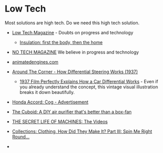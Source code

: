 Low Tech
========

Most solutions are high tech. Do we need this high tech solution.

* [Low Tech Magazine](https://www.lowtechmagazine.com/) - Doubts on progress and technology
    * [Insulation: first the body, then the home](https://www.lowtechmagazine.com/2011/02/body-insulation-thermal-underwear.html)
* [NO TECH MAGAZINE](https://www.notechmagazine.com/) We believe in progress and technology

* [animatedengines.com](http://animatedengines.com/)
* [Around The Corner - How Differential Steering Works (1937)](https://www.youtube.com/watch?v=yYAw79386WI)
    * [1937 Film Perfectly Explains How a Car Differential Works](https://www.roadandtrack.com/car-culture/classic-cars/a25833/1937-film-perfectly-explains-how-a-car-differential-works/) - Even if you already understand the concept, this vintage visual illustration breaks it down beautifully.

* [Honda Accord: Cog - Advertisement](https://www.youtube.com/watch?v=ZRxQz5OFMmI)

* [The Cuboid: A DIY air purifier that's better than a box-fan](https://dynomight.net/better-DIY-air-purifier.html)
* [THE SECRET LIFE OF MACHINES: The Videos](https://www.exploratorium.edu/ronh/SLOM/)
* [Collections: Clothing, How Did They Make It? Part III: Spin Me Right Round…](https://acoup.blog/2021/03/19/collections-clothing-how-did-they-make-it-part-iii-spin-me-right-round/)
* 